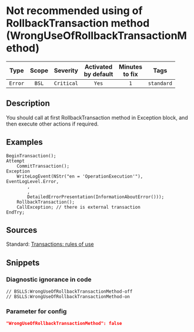 # Not recommended using of RollbackTransaction method (WrongUseOfRollbackTransactionMethod)

 |  Type   | Scope |  Severity  | Activated<br>by default | Minutes<br>to fix |    Tags    |
 |:-------:|:-----:|:----------:|:-----------------------------:|:-----------------------:|:----------:|
 | `Error` | `BSL` | `Critical` |             `Yes`             |           `1`           | `standard` | 

<!-- Блоки выше заполняются автоматически, не трогать -->
## Description
<!-- Описание диагностики заполняется вручную. Необходимо понятным языком описать смысл и схему работу -->
You should call at first RollbackTransaction method in Exception block, and then execute other actions if required.
## Examples
<!-- В данном разделе приводятся примеры, на которые диагностика срабатывает, а также можно привести пример, как можно исправить ситуацию -->
```
BeginTransaction();
Attempt
    CommitTransaction();
Exception
    WriteLogEvent(NStr("en = 'OperationExecution'"),
EventLogLevel.Error,
        ,
        ,
        DetailedErrorPresentation(InformationAboutError()));
    RollbackTransaction();
    CallException; // there is external transaction
EndTry;
```
## Sources
<!-- Необходимо указывать ссылки на все источники, из которых почерпнута информация для создания диагностики -->

Standard: [Transactions: rules of use](https://its.1c.ru/db/v8std#content:783:hdoc:_top)

## Snippets

<!-- Блоки ниже заполняются автоматически, не трогать -->
### Diagnostic ignorance in code

```bsl
// BSLLS:WrongUseOfRollbackTransactionMethod-off
// BSLLS:WrongUseOfRollbackTransactionMethod-on
```

### Parameter for config

```json
"WrongUseOfRollbackTransactionMethod": false
```
